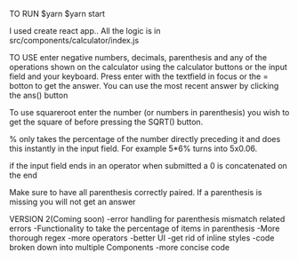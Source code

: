 TO RUN
$yarn
$yarn start

I used create react app.. All the logic is in src/components/calculator/index.js

TO USE
enter negative numbers, decimals, parenthesis and any of the operations shown
on the calculator using the calculator buttons or the input field and your keyboard.
Press enter with the textfield in focus or the = botton to get the answer. You can use
the most recent answer by clicking the ans() button

To use squareroot enter the number (or numbers in parenthesis)
you wish to get the square of before pressing the SQRT() button.

% only takes the percentage of the number directly preceding it and does this
instantly in the input field. For example 5*6% turns into 5x0.06.

if the input field ends in an operator when submitted a 0 is concatenated on the end

Make sure to have all parenthesis correctly paired. If a parenthesis is missing
you will not get an answer


VERSION 2(Coming soon)
-error handling for parenthesis mismatch related errors
-Functionality to take the percentage of items in parenthesis
-More thorough regex
-more operators
-better UI
-get rid of inline styles
-code broken down into multiple Components
-more concise code
